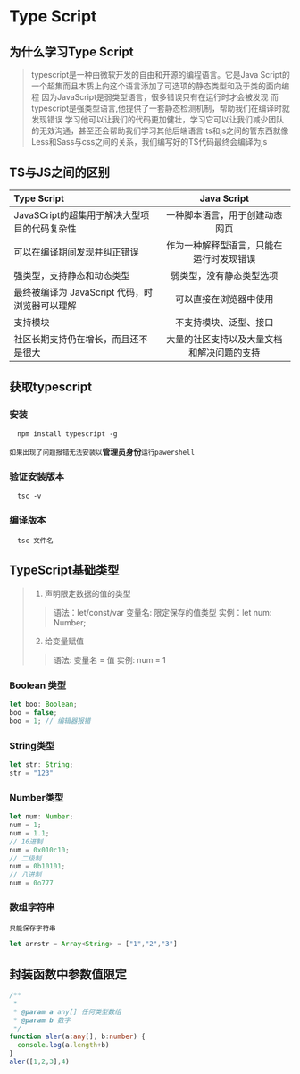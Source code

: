# Type Script 
## 为什么学习Type Script
> typescript是一种由微软开发的自由和开源的编程语言。它是Java Script的一个超集而且本质上向这个语言添加了可选项的静态类型和及于类的面向编程
> 因为JavaScript是弱类型语言，很多错误只有在运行时才会被发现
> 而typescript是强类型语言,他提供了一套静态检测机制，帮助我们在编译时就发现错误
> 学习他可以让我们的代码更加健壮，学习它可以让我们减少团队的无效沟通，甚至还会帮助我们学习其他后端语言
> ts和js之间的管东西就像Less和Sass与css之间的关系，我们编写好的TS代码最终会编译为js

## TS与JS之间的区别
| Type Script | Java Script |
|:-|:-:|
| JavaSCript的超集用于解决大型项目的代码复杂性 | 一种脚本语言，用于创建动态网页 |
| 可以在编译期间发现并纠正错误 | 作为一种解释型语言，只能在运行时发现错误 |
| 强类型，支持静态和动态类型 | 弱类型，没有静态类型选项 |
| 最终被编译为 JavaScript 代码，时浏览器可以理解 | 可以直接在浏览器中使用|
| 支持模块 | 不支持模块、泛型、接口 |
| 社区长期支持仍在增长，而且还不是很大 | 大量的社区支持以及大量文档和解决问题的支持|

## 获取typescript

### 安装

```shell
  npm install typescript -g
```
`如果出现了问题报错无法安装以`**管理员身份**`运行pawershell`

### 验证安装版本

```shell
  tsc -v
```

### 编译版本

```shell
  tsc 文件名
```

## TypeScript基础类型
> 1. 声明限定数据的值的类型
>> 语法：let/const/var 变量名: 限定保存的值类型
>> 实例：let num: Number;
> 2. 给变量赋值
>> 语法: 变量名 = 值
>> 实例: num = 1
### Boolean 类型

```ts
let boo: Boolean;
boo = false;
boo = 1; // 编辑器报错
```

### String类型
```ts
let str: String;
str = "123"
```

### Number类型
```ts
let num: Number;
num = 1;
num = 1.1;
// 16进制
num = 0x010c10;
// 二级制
num = 0b10101;
// 八进制
num = 0o777
```
### 数组字符串
`只能保存字符串`
```ts
let arrstr = Array<String> = ["1","2","3"]
```

## 封装函数中参数值限定
```ts
/**
 * 
 * @param a any[] 任何类型数组
 * @param b 数字
 */
function aler(a:any[], b:number) {
  console.log(a.length+b)
}
aler([1,2,3],4)
```